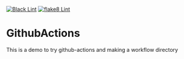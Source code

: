 [![Black Lint](https://github.com/Abdelrahman-Sherif-Fayez/GithubActions/actions/workflows/black.yml/badge.svg)](https://github.com/Abdelrahman-Sherif-Fayez/GithubActions/actions/workflows/black.yml)
[![flake8 Lint](https://github.com/Abdelrahman-Sherif-Fayez/GithubActions/actions/workflows/flake8_Lint.yml/badge.svg)](https://github.com/Abdelrahman-Sherif-Fayez/GithubActions/actions/workflows/flake8_Lint.yml)
# GithubActions
This is a demo to try github-actions and making a workflow directory
